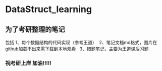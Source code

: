 # DataStruct_learning

## 为了考研整理的笔记
  包括 1、每个数据结构的代码实现（参考王道）&nbsp;
       2、笔记文档md格式，图片在github加载不出来需下载到本地观看 &nbsp;
       3、错题笔记，主要为王道课后习题 &nbsp;
### 祝考研上岸 加油!!!!!
